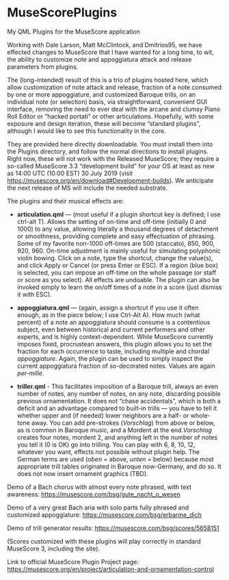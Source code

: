 # MuseScorePlugins
My QML Plugins for the MuseScore application

Working with Dale Larson, Matt McClintock, and Dmitrios95, we have effected changes to MuseScore that I have wanted for a long time, to wit, the ability to customize note and appoggiatura attack and release parameters from plugins.

The (long-intended) result of this is a trio of plugins hosted here, which allow customization of note attack and release, fraction of a note consumed by one or more appoggiature, and customized Baroque trills, on an individual note (or selection) basis, via straightforward, convenient GUI interface, removing the need to ever deal with the arcane and clumsy Piano Roll Editor or “hacked portati” or other articulations. Hopefully, with some exposure and design iteration, these will become “standard plugins”, although I would like to see this functionality in the core.

They are provided here directly downloadable.  You must install them into the Plugins directory, and follow the normal directions to install plugins. Right now, these will not work with the Released MuseScore; they require a so-called MuseScore 3.3 “development build” for your OS at least as new as 14:00 UTC (10:00 EST) 30 July 2019 (visit https://musescore.org/en/download#Development-builds).  We anticipate the next release of MS will include the needed substrate.

The plugins and their musical effects are:

* **articulation.qml** — (most useful if a plugin shortcut key is defined; I use ctrl-alt T). Allows the setting of on-time and off-time (initially 0 and 1000) to any value, allowing literally a thousand degrees of detachment or smoothness, providing complete and easy effectuation of phrasing. Some of my favorite non-1000 off-times are 500 (staccato), 850, 900, 920, 960. On-time adjustment is mainly useful for simulating polyphonic violin bowing. Click on a note, type the shortcut, change the value(s), and click Apply or Cancel (or press Enter or ESC). If a region (blue box) is selected, you can impose an off-time on the whole passage (or staff or score as you select). All effects are undoable. The plugin can also be invoked simply to learn the on/off times of a note in a score (just dismiss it with ESC).

* **appoggiatura.qml** — (again, assign a shortcut if you use it often enough, as in the piece below; I use Ctrl-Alt A). How much (what percent) of a note an appoggiatura should consume is a contentious subject, even between historical and current performers and other experts, and is highly context-dependent. While MuseScore currently imposes fixed, procrustean answers, this plugin allows you to set the fraction for each occurrence to taste, including multiple and chordal *appoggiature*. Again, the plugin can be used to simply inspect the current appoggiatura fraction of so-decorated notes.  Values are again _per-mille_.

* **triller.qml** - This facilitates imposition of a Baroque trill, always an even number of notes, any number of notes, on any note, discarding possible previous ornamentation. It does not “chase accidentals”, which is both a deficit and an advantage compared to built-in trills — you have to tell it whether upper and (if needed) lower neighbors are a half- or whole-tone away. You can add pre-strokes (*Vorschlag*) from above or below, as is common in Baroque music, and a Mordent at the end.*Vorschlag* creates four notes, mordent 2, and anything left in the number of notes you tell it (0 is OK) go into trilling. You can play with 6, 8, 10, 12, whatever you want, effects not possible without plugin help. The German terms are used (*oben* = above, *unten* = below) because most appropriate trill tables originated in Baroque now-Germany, and do so. It does not now insert ornament graphics (TBD).

Demo of a Bach chorus with almost every note phrased, with text awareness:
https://musescore.com/bsg/gute_nacht_o_wesen

Demo of a very great Bach aria with solo parts fully phrased and customized appoggiature:
https://musescore.com/bsg/erbarme_dich

Demo of trill generator results:
https://musescore.com/bsg/scores/5658151

(Scores customized with these plugins will play correctly in standard MuseScore 3, including the site).

Link to official MuseScore Plugin Project page: https://musescore.org/en/project/articulation-and-ornamentation-control
